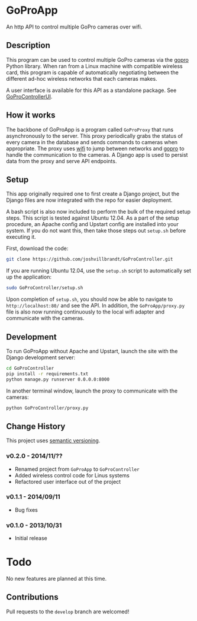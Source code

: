 # GoProApp

An http API to control multiple GoPro cameras over wifi.

## Description

This program can be used to control multiple GoPro cameras via the [gopro](https://github.com/joshvillbrandt/gopro) Python library. When ran from a Linux machine with compatible wireless card, this program is capable of automatically negotiating between the different ad-hoc wireless networks that each cameras makes.

A user interface is available for this API as a standalone package. See [GoProControllerUI](https://github.com/joshvillbrandt/GoProControllerUI).

## How it works

The backbone of GoProApp is a program called `GoProProxy` that runs asynchronously to the server. This proxy periodically grabs the status of every camera in the database and sends commands to cameras when appropriate. The proxy uses [wifi](https://github.com/rockymeza/wifi) to jump between networks and [gopro](https://github.com/joshvillbrandt/gopro) to handle the communication to the cameras. A Django app is used to persist data from the proxy and serve API endpoints. 

## Setup

This app originally required one to first create a Django project, but the Django files are now integrated with the repo for easier deployment.

A bash script is also now included to perform the bulk of the required setup steps. This script is tested against Ubuntu 12.04. As a part of the setup procedure, an Apache config and Upstart config are installed into your system. If you do not want this, then take those steps out `setup.sh` before executing it.

First, download the code:

```bash
git clone https://github.com/joshvillbrandt/GoProController.git
```

If you are running Ubuntu 12.04, use the `setup.sh` script to automatically set up the application:

```bash
sudo GoProController/setup.sh
```

Upon completion of `setup.sh`, you should now be able to navigate to `http://localhost:80/` and see the API. In addition, the `GoProApp/proxy.py` file is also now running continuously to the local wifi adapter and communicate with the cameras.

## Development

To run GoProApp without Apache and Upstart, launch the site with the Django development server:

```bash
cd GoProController
pip install -r requirements.txt
python manage.py runserver 0.0.0.0:8000
```

In another terminal window, launch the proxy to communicate with the cameras:

```bash
python GoProController/proxy.py
```

## Change History

This project uses [semantic versioning](http://semver.org/).

### v0.2.0 - 2014/11/??

* Renamed project from `GoProApp` to `GoProController`
* Added wireless control code for Linus systems
* Refactored user interface out of the project

### v0.1.1 - 2014/09/11

* Bug fixes

### v0.1.0 - 2013/10/31

* Initial release

# Todo

No new features are planned at this time.

## Contributions

Pull requests to the `develop` branch are welcomed!
